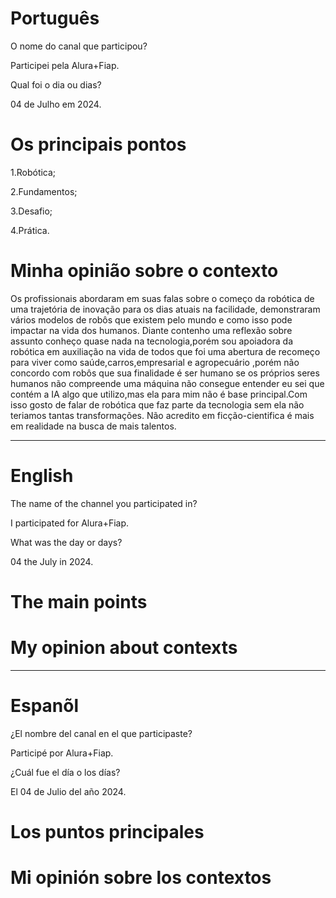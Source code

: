 
# Português

O nome do canal que participou?

Participei pela Alura+Fiap.

Qual foi o dia ou dias?

04 de Julho em 2024.

# Os principais pontos

1.Robótica;

2.Fundamentos;

3.Desafio;

4.Prática. 

# Minha opinião sobre o contexto

<p>Os profissionais abordaram em suas falas sobre o começo da robótica de uma trajetória de inovação para os  dias atuais  na facilidade, demonstraram vários modelos de robôs que existem pelo mundo e como isso pode impactar na vida dos humanos. Diante  contenho uma reflexão sobre assunto conheço quase nada na tecnologia,porém sou apoiadora da robótica em auxiliação na vida de todos que foi  uma abertura de recomeço para viver como saúde,carros,empresarial e agropecuário ,porém não concordo com robôs que sua finalidade é ser humano se os próprios seres humanos não compreende uma máquina  não consegue entender eu sei que contém a IA algo que utilizo,mas ela para mim não é base principal.Com isso gosto de falar de robótica que faz parte da tecnologia sem ela não teriamos tantas transformações. Não acredito em  ficção-cientifica é mais em realidade na busca de mais talentos.</p>

--------------------------------------------------------------------------------------------------------------------------------

# English


The name of the channel you participated in?

I participated for Alura+Fiap.

What was the day or days?

04 the July in 2024.

# The main points


# My opinion about contexts



--------------------------------------------------------------------------------------------------------------------------------

# Espanõl

¿El nombre del canal en el que participaste?

Participé por Alura+Fiap.

¿Cuál fue el día o los días?

El 04 de Julio del año 2024.

# Los puntos principales


# Mi opinión sobre los contextos
